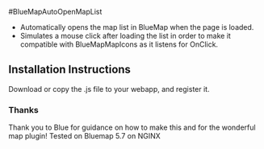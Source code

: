 #BlueMapAutoOpenMapList
- Automatically opens the map list in BlueMap when the page is loaded. 
- Simulates a mouse click after loading the list in order to make it compatible with BlueMapMapIcons as it listens for OnClick.

## Installation Instructions
Download or copy the .js file to your webapp, and register it.

### Thanks
Thank you to Blue for guidance on how to make this and for the wonderful map plugin! 
Tested on Bluemap 5.7 on NGINX
